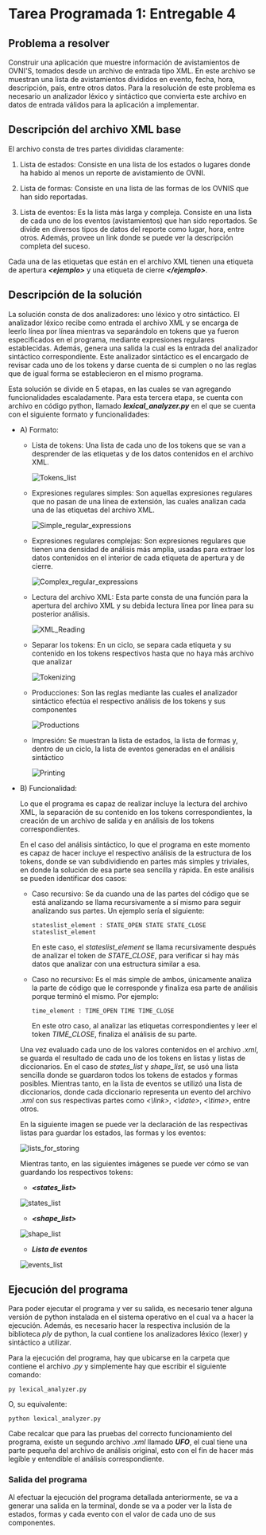 # Tarea Programada 1: Entregable 4

## **Problema a resolver**

Construir una aplicación que muestre información de avistamientos de OVNI'S, tomados desde un archivo de entrada tipo XML. En este archivo se muestran una lista de avistamientos divididos en evento, fecha, hora, descripción, país, entre otros datos. Para la resolución de este problema es necesario un analizador léxico y sintáctico que convierta este archivo en datos de entrada válidos para la aplicación a implementar.

## **Descripción del archivo XML base**

El archivo consta de tres partes divididas claramente:

1. Lista de estados: Consiste en una lista de los estados o lugares donde ha habido al menos un reporte de avistamiento de OVNI.

2. Lista de formas: Consiste en una lista de las formas de los OVNIS que han sido reportadas.

3. Lista de eventos: Es la lista más larga y compleja. Consiste en una lista de cada uno de los eventos (avistamientos) que han sido reportados. Se divide en diversos tipos de datos del reporte como lugar, hora, entre otros. Además, provee un link donde se puede ver la descripción completa del suceso.

Cada una de las etiquetas que están en el archivo XML tienen una etiqueta de apertura **_<ejemplo\>_** y una etiqueta de cierre **_</ejemplo\>_**.

## **Descripción de la solución**

La solución consta de dos analizadores: uno léxico y otro sintáctico. El analizador léxico recibe como entrada el archivo XML y se encarga de leerlo línea por línea mientras va separándolo en tokens que ya fueron especificados en el programa, mediante expresiones regulares establecidas. Además, genera una salida la cual es la entrada del analizador sintáctico correspondiente. Este analizador sintáctico es el encargado de revisar cada uno de los tokens y darse cuenta de si cumplen o no las reglas que de igual forma se establecieron en el mismo programa. 

Esta solución se divide en 5 etapas, en las cuales se van agregando funcionalidades escaladamente. Para esta tercera etapa, se cuenta con archivo en código python, llamado ***lexical_analyzer.py*** en el que se cuenta con el siguiente formato y funcionalidades:

+ A) Formato:
  + Lista de tokens: Una lista de cada uno de los tokens que se van a desprender de las etiquetas y de los datos contenidos en el archivo XML. 

    ![Tokens_list](Images/Tokens_list.png)

  + Expresiones regulares simples: Son aquellas expresiones regulares que no pasan de una línea de extensión, las cuales analizan cada una de las etiquetas del archivo XML.

    ![Simple_regular_expressions](Images/Simple_regular_expressions.png)

  + Expresiones regulares complejas: Son expresiones regulares que tienen una densidad de análisis más amplia, usadas para extraer los datos contenidos en el interior de cada etiqueta de apertura y de cierre.

    ![Complex_regular_expressions](Images/Complex_regular_expressions.png)

  + Lectura del archivo XML: Esta parte consta de una función para la apertura del archivo XML y su debida lectura línea por línea para su posterior análisis.

    ![XML_Reading](Images/XML_Reading.png)

  + Separar los tokens: En un ciclo, se separa cada etiqueta y su contenido en los tokens respectivos hasta que no haya más archivo que analizar

    ![Tokenizing](Images/Tokenizing.png)

  + Producciones: Son las reglas mediante las cuales el analizador sintáctico efectúa el respectivo análisis de los tokens y sus componentes

    ![Productions](Images/Productions.png)

  + Impresión: Se muestran la lista de estados, la lista de formas y, dentro de un ciclo, la lista de eventos generadas en el análisis sintáctico

    ![Printing](Images/Printing.png)

+ B) Funcionalidad:

  Lo que el programa es capaz de realizar incluye la lectura del archivo XML, la separación de su contenido en los tokens correspondientes, la creación de un archivo de salida y en análisis de los tokens correspondientes.

  En el caso del análisis sintáctico, lo que el programa en este momento es capaz de hacer incluye el respectivo análisis de la estructura de los tokens, donde se van subdividiendo en partes más simples y triviales, en donde la solución de esa parte sea sencilla y rápida. En este análisis se pueden identificar dos casos:

  + Caso recursivo: Se da cuando una de las partes del código que se está analizando se llama recursivamente a sí mismo para seguir analizando sus partes. Un ejemplo sería el siguiente:  
    
    `stateslist_element : STATE_OPEN STATE STATE_CLOSE stateslist_element`  

    En este caso, el *stateslist_element* se llama recursivamente después de analizar el token de *STATE_CLOSE*, para verificar si hay más datos que analizar con una estructura similar a esa.

  + Caso no recursivo: Es el más simple de ambos, únicamente analiza la parte de código que le corresponde y finaliza esa parte de análisis porque terminó el mismo. Por ejemplo:          

    `time_element : TIME_OPEN TIME TIME_CLOSE`

    En este otro caso, al analizar las etiquetas correspondientes y leer el token *TIME_CLOSE*, finaliza el análisis de su parte.
  
  Una vez evaluado cada uno de los valores contenidos en el archivo _.xml_, se guarda el resultado de cada uno de los tokens en listas y listas de diccionarios. En el caso de *states_list* y *shape_list*, se usó una lista sencilla donde se guardaron todos los tokens de estados y formas posibles. Mientras tanto, en la lista de eventos se utilizó una lista de diccionarios, donde cada diccionario representa un evento del archivo _.xml_ con sus respectivas partes como _<\link>_, _<\date>_, _<\time>_, entre otros. 

  En la siguiente imagen se puede ver la declaración de las respectivas listas para guardar los estados, las formas y los eventos:

  ![lists_for_storing](Images/lists_for_storing.png)

  Mientras tanto, en las siguientes imágenes se puede ver cómo se van guardando los respectivos tokens:

  + ***<states_list>***

   ![states_list](Images/states_list.png)

   + ***<shape_list>***

   ![shape_list](Images/shape_list.png)

   + ***Lista de eventos***

   ![events_list](Images/events_list.png)

## **Ejecución del programa**

Para poder ejecutar el programa y ver su salida, es necesario tener alguna versión de python instalada en el sistema operativo en el cual va a hacer la ejecución. Además, es necesario hacer la respectiva inclusión de la biblioteca _ply_ de python, la cual contiene los analizadores léxico (lexer) y sintáctico a utilizar.

Para la ejecución del programa, hay que ubicarse en la carpeta que contiene el archivo _.py_ y simplemente hay que escribir el siguiente comando:

`py lexical_analyzer.py`

O, su equivalente:

`python lexical_analyzer.py`

Cabe recalcar que para las pruebas del correcto funcionamiento del programa, existe un segundo archivo _.xml_ llamado ***UFO***, el cual tiene una parte pequeña del archivo de análisis original, esto con el fin de hacer más legible y entendible el análisis correspondiente.

### **Salida del programa**

Al efectuar la ejecución del programa detallada anteriormente, se va a generar una salida en la terminal, donde se va a poder ver la lista de estados, formas y cada evento con el valor de cada uno de sus componentes.